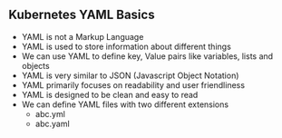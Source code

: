 ## Kubernetes YAML Basics
- YAML is not a Markup Language
- YAML is used to store information about different things
- We can use YAML  to define key, Value pairs like variables, lists and objects
- YAML is very similar to JSON (Javascript Object Notation)
- YAML primarily focuses on readability and user friendliness
- YAML is designed to be clean and easy to read
- We can define YAML files with two different extensions
    - abc.yml
    - abc.yaml

